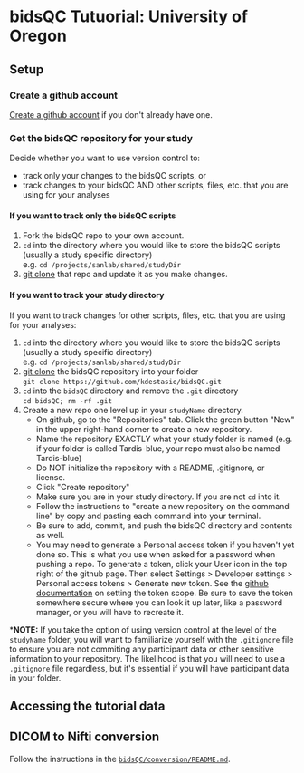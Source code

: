 # bidsQC Tutuorial: University of Oregon

## Setup
### Create a github account

[Create a github account](https://github.com/) if you don't already have one.

### Get the bidsQC repository for your study

Decide whether you want to use version control to:  

- track only your changes to the bidsQC scripts, or  
- track changes to your bidsQC AND other scripts, files, etc. that you are using for your analyses

#### If you want to track only the bidsQC scripts

1. Fork the bidsQC repo to your own account.
2. `cd` into the directory where you would like to store the bidsQC scripts (usually a study specific directory)  
e.g. `cd /projects/sanlab/shared/studyDir`  
3. [git clone](https://docs.github.com/en/repositories/creating-and-managing-repositories/cloning-a-repository) that repo and update it as you make changes.  

#### If you want to track your study directory

If you want to track changes for other scripts, files, etc. that you are using for your analyses:  

1. `cd` into the directory where you would like to store the bidsQC scripts (usually a study specific directory)  
e.g. `cd /projects/sanlab/shared/studyDir`  
2. [git clone](https://docs.github.com/en/repositories/creating-and-managing-repositories/cloning-a-repository) the bidsQC repository into your folder  
    `git clone https://github.com/kdestasio/bidsQC.git`
3. `cd` into the `bidsQC` directory and remove the `.git` directory  
    `cd bidsQC; rm -rf .git` 
4. Create a new repo one level up in your `studyName` directory.
    - On github, go to the "Repositories" tab. Click the green button "New" in the upper right-hand corner to create a new repository.
    - Name the repository EXACTLY what your study folder is named (e.g. if your folder is called Tardis-blue, your repo must also be named Tardis-blue)
    - Do NOT initialize the repository with a README, .gitignore, or license.
    - Click "Create repository"
    - Make sure you are in your study directory. If you are not `cd` into it. 
    - Follow the instructions to "create a new repository on the command line" by copy and pasting each command into your terminal.
    - Be sure to add, commit, and push the bidsQC directory and contents as well.
    - You may need to generate a Personal access token if you haven't yet done so. This is what you use when asked for a password when pushing a repo. To generate a token, click your User icon in the top right of the github page. Then select Settings > Developer settings > Personal access tokens > Generate new token. See the [github documentation](https://docs.github.com/en/authentication/keeping-your-account-and-data-secure/creating-a-personal-access-token) on setting the token scope. Be sure to save the token somewhere secure where you can look it up later, like a password manager, or you will have to recreate it.


        
***NOTE:** If you take the option of using version control at the level of the `studyName` folder, you will want to familiarize yourself with the `.gitignore` file to ensure you are not commiting any participant data or other sensitive information to your repository. The likelihood is that you will need to use a `.gitignore` file regardless, but it's essential if you will have participant data in your folder.

## Accessing the tutorial data

## DICOM to Nifti conversion

Follow the instructions in the [`bidsQC/conversion/README.md`](/conversion/README.md#running-the-scripts-on-a-linux-cluster).  


